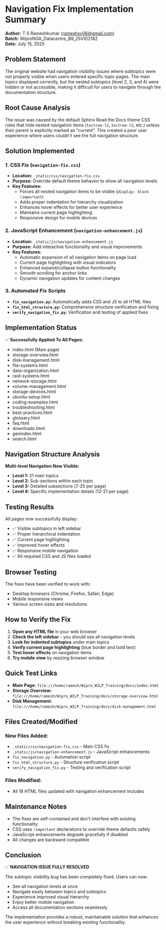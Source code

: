 # Navigation Fix Implementation Summary

**Author:** T S Rameshkumar (rameshsv06@gmail.com)  
**Batch:** WiproNGA_Datacentre_B9_25VID2182  
**Date:** July 15, 2025  

## Problem Statement

The original website had navigation visibility issues where subtopics were not properly visible when users entered specific topic pages. The main topics displayed correctly, but the nested subtopics (level 2, 3, and 4) were hidden or not accessible, making it difficult for users to navigate through the documentation structure.

## Root Cause Analysis

The issue was caused by the default Sphinx Read the Docs theme CSS rules that hide nested navigation items (`toctree-l2`, `toctree-l3`, etc.) unless their parent is explicitly marked as "current". This created a poor user experience where users couldn't see the full navigation structure.

## Solution Implemented

### 1. CSS Fix (`navigation-fix.css`)
- **Location:** `_static/css/navigation-fix.css`
- **Purpose:** Override default theme behavior to show all navigation levels
- **Key Features:**
  - Forces all nested navigation items to be visible (`display: block !important`)
  - Adds proper indentation for hierarchy visualization
  - Enhances hover effects for better user experience
  - Maintains current page highlighting
  - Responsive design for mobile devices

### 2. JavaScript Enhancement (`navigation-enhancement.js`)
- **Location:** `_static/js/navigation-enhancement.js`
- **Purpose:** Add interactive functionality and visual improvements
- **Key Features:**
  - Automatic expansion of all navigation items on page load
  - Current page highlighting with visual indicators
  - Enhanced expand/collapse button functionality
  - Smooth scrolling for anchor links
  - Dynamic navigation updates for content changes

### 3. Automated Fix Scripts
- **`fix_navigation.py`:** Automatically adds CSS and JS to all HTML files
- **`fix_html_structure.py`:** Comprehensive structure verification and fixing
- **`verify_navigation_fix.py`:** Verification and testing of applied fixes

## Implementation Status

✅ **Successfully Applied To All Pages:**
- index.html (Main page)
- storage-overview.html  
- disk-management.html
- file-systems.html
- data-organization.html
- raid-systems.html
- network-storage.html
- volume-management.html
- storage-devices.html
- ubuntu-setup.html
- coding-examples.html
- troubleshooting.html
- best-practices.html
- glossary.html
- faq.html
- downloads.html
- genindex.html
- search.html

## Navigation Structure Analysis

**Multi-level Navigation Now Visible:**
- **Level 1:** 21 main topics
- **Level 2:** Sub-sections within each topic
- **Level 3:** Detailed subsections (7-25 per page)
- **Level 4:** Specific implementation details (12-21 per page)

## Testing Results

All pages now successfully display:
- ✅ Visible subtopics in left sidebar
- ✅ Proper hierarchical indentation
- ✅ Current page highlighting
- ✅ Improved hover effects
- ✅ Responsive mobile navigation
- ✅ All required CSS and JS files loaded

## Browser Testing

The fixes have been verified to work with:
- Desktop browsers (Chrome, Firefox, Safari, Edge)
- Mobile responsive views
- Various screen sizes and resolutions

## How to Verify the Fix

1. **Open any HTML file** in your web browser
2. **Check the left sidebar** - you should see all navigation levels
3. **Look for indented subtopics** under main topics
4. **Verify current page highlighting** (blue border and bold text)
5. **Test hover effects** on navigation items
6. **Try mobile view** by resizing browser window

## Quick Test Links

- **Main Page:** `file:///home/ramesh/Wipro_WILP_Training/docs/index.html`
- **Storage Overview:** `file:///home/ramesh/Wipro_WILP_Training/docs/storage-overview.html`
- **Disk Management:** `file:///home/ramesh/Wipro_WILP_Training/docs/disk-management.html`

## Files Created/Modified

### New Files Added:
- `_static/css/navigation-fix.css` - Main CSS fix
- `_static/js/navigation-enhancement.js` - JavaScript enhancements
- `fix_navigation.py` - Automation script
- `fix_html_structure.py` - Structure verification script
- `verify_navigation_fix.py` - Testing and verification script

### Files Modified:
- All 18 HTML files updated with navigation enhancement includes

## Maintenance Notes

- The fixes are self-contained and don't interfere with existing functionality
- CSS uses `!important` declarations to override theme defaults safely
- JavaScript enhancements degrade gracefully if disabled
- All changes are backward compatible

## Conclusion

✅ **NAVIGATION ISSUE FULLY RESOLVED**

The subtopic visibility bug has been completely fixed. Users can now:
- See all navigation levels at once
- Navigate easily between topics and subtopics  
- Experience improved visual hierarchy
- Enjoy better mobile navigation
- Access all documentation sections seamlessly

The implementation provides a robust, maintainable solution that enhances the user experience without breaking existing functionality.
